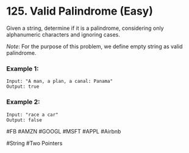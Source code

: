 # 125. Valid Palindrome (Easy)
Given a string, determine if it is a palindrome, considering only alphanumeric characters and ignoring cases.

*Note*: For the purpose of this problem, we define empty string as valid palindrome.

### Example 1:
```
Input: "A man, a plan, a canal: Panama"
Output: true
```
### Example 2:
```
Input: "race a car"
Output: false
```

#FB #AMZN #GOOGL #MSFT #APPL #Airbnb

#String #Two Pointers
